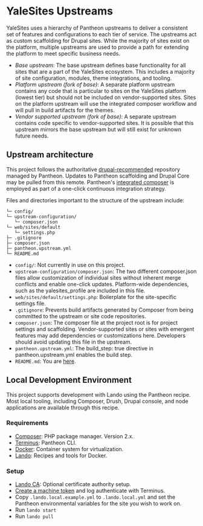 # YaleSites Upstreams

YaleSites uses a hierarchy of Pantheon upstreams to deliver a consistent set of features and configurations to each tier of service. The upstreams act as custom scaffolding for Drupal sites. While the majority of sites exist on the platform, multiple upstreams are used to provide a path for extending the platform to meet specific business needs.

* *Base upstream*: The base upstream defines base functionality for all sites that are a part of the YaleSites ecosystem. This includes a majority of site configuration, modules, theme integrations, and tooling.
* *Platform upstream (fork of base)*: A separate platform upstream contains any code that is particular to sites on the YaleSites platform (lowest tier) but should not be included on vendor-supported sites. Sites on the platform upstream will use the integrated composer workflow and will pull in build artifacts for the themes.
* *Vendor supported upstream (fork of base)*: A separate upstream contains code specific to vendor-supported sites. It is possible that this upstream mirrors the base upstream but will still exist for unknown future needs.

## Upstream architecture

This project follows the authoritative [drupal-recommended](https://github.com/pantheon-upstreams/drupal-recommended) repository managed by Pantheon. Updates to Pantheon scaffolding and Drupal Core may be pulled from this remote. Pantheon's [integrated composer](https://pantheon.io/docs/integrated-composer) is employed as part of a one-click continuous integration strategy.

Files and directories important to the structure of the upstream include:

```
└─ config/
└─ upstream-configuration/
   └─ composer.json
└─ web/sites/default
   └─ settings.php
├─ .gitignore
├─ composer.json
├─ pantheon.upstream.yml
└─ README.md
```

* `config/`: Not currently in use on this project.
* `upstream-configuration/composer.json`: The two different composer.json files allow customization of individual sites without inherent merge conflicts and enable one-click updates. Platform-wide dependencies, such as the yalesites_profile are included in this file.
* `web/sites/default/settings.php`: Boilerplate for the site-specific settings file.
* `.gitignore`: Prevents build artifacts generated by Composer from being committed to the upstream or site code repositories.
* `composer.json`: The composer file at the project root is for project settings and scaffolding. Vendor-supported sites or sites with emergent features may add dependencies or customizations here. Developers should avoid updating this file in the upstream.
* `pantheon.upstream.yml`: The build_step: true directive in pantheon.upstream.yml enables the build step.
* `README.md`: You are [here](#).

## Local Development Environment

This project supports development with Lando using the Pantheon recipe. Most local tooling, including Composer, Drush, Drupal console, and node applications are available through this recipe.

### Requirements

* [Composer](https://getcomposer.org/download/): PHP package manager. Version 2.x.
* [Terminus](https://pantheon.io/docs/terminus): Pantheon CLI.
* [Docker](https://docs.docker.com/install): Container system for virtualization.
* [Lando](https://docs.lando.dev/basics/installation.html#system-requirements): Recipes and tools for Docker.

### Setup
* [Lando CA](https://docs.devwithlando.io/config/security.html): Optional certificate authority setup.
* [Create a machine token](https://pantheon.io/docs/machine-tokens) and log authenticate with Terminus.
* Copy `.lando.local.example.yml` to `.lando.local.yml` and set the Pantheon environmental variables for the site you wish to work on.
* Run `lando start`
* Run `lando pull`
